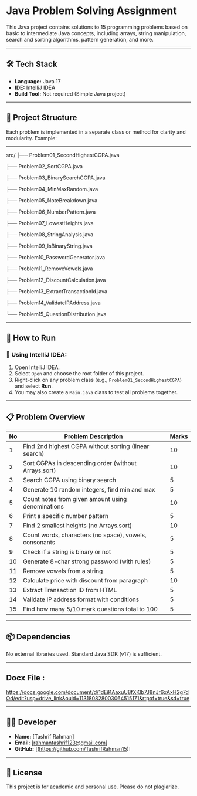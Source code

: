 # Java Problem Solving Assignment

This Java project contains solutions to 15 programming problems based on basic to intermediate Java concepts, including arrays, string manipulation, search and sorting algorithms, pattern generation, and more.

---

## 🛠️ Tech Stack

- **Language:** Java 17
- **IDE:** IntelliJ IDEA
- **Build Tool:** Not required (Simple Java project)

---

## 📂 Project Structure

Each problem is implemented in a separate class or method for clarity and modularity. Example:

---
src/
├── Problem01_SecondHighestCGPA.java

├── Problem02_SortCGPA.java

├── Problem03_BinarySearchCGPA.java

├── Problem04_MinMaxRandom.java

├── Problem05_NoteBreakdown.java

├── Problem06_NumberPattern.java

├── Problem07_LowestHeights.java

├── Problem08_StringAnalysis.java

├── Problem09_IsBinaryString.java

├── Problem10_PasswordGenerator.java

├── Problem11_RemoveVowels.java

├── Problem12_DiscountCalculation.java

├── Problem13_ExtractTransactionId.java

├── Problem14_ValidateIPAddress.java

└── Problem15_QuestionDistribution.java


---

## 🚀 How to Run

### 🔹 Using IntelliJ IDEA:

1. Open IntelliJ IDEA.
2. Select `Open` and choose the root folder of this project.
3. Right-click on any problem class (e.g., `Problem01_SecondHighestCGPA`) and select **Run**.
4. You may also create a `Main.java` class to test all problems together.

---

## 📋 Problem Overview

| No | Problem Description | Marks |
|----|----------------------|-------|
| 1  | Find 2nd highest CGPA without sorting (linear search) | 10 |
| 2  | Sort CGPAs in descending order (without Arrays.sort) | 10 |
| 3  | Search CGPA using binary search | 5 |
| 4  | Generate 10 random integers, find min and max | 5 |
| 5  | Count notes from given amount using denominations | 10 |
| 6  | Print a specific number pattern | 5 |
| 7  | Find 2 smallest heights (no Arrays.sort) | 10 |
| 8  | Count words, characters (no space), vowels, consonants | 5 |
| 9  | Check if a string is binary or not | 5 |
| 10 | Generate 8-char strong password (with rules) | 5 |
| 11 | Remove vowels from a string | 5 |
| 12 | Calculate price with discount from paragraph | 10 |
| 13 | Extract Transaction ID from HTML | 5 |
| 14 | Validate IP address format with conditions | 5 |
| 15 | Find how many 5/10 mark questions total to 100 | 5 |

---

## 📦 Dependencies

No external libraries used. Standard Java SDK (v17) is sufficient.

---
## Docx File :
https://docs.google.com/document/d/1dEiKAaxuU8fXKlb7J8nJr6xAxH2g7dOd/edit?usp=drive_link&ouid=113180828003064515171&rtpof=true&sd=true

---

## 👨‍💻 Developer

- **Name:** [Tashrif Rahman]
- **Email:** [rahmantashrif123@gmail.com]
- **GitHub:** [(https://github.com/TashrifRahman15)]

---

## 📄 License

This project is for academic and personal use. Please do not plagiarize.

